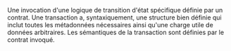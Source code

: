 Une invocation d'une logique de transition d'état spécifique définie par un contrat. Une transaction a, syntaxiquement, une structure bien définie qui inclut toutes les métadonnées nécessaires ainsi qu'une charge utile de données arbitraires. Les sémantiques de la transaction sont définies par le contrat invoqué.